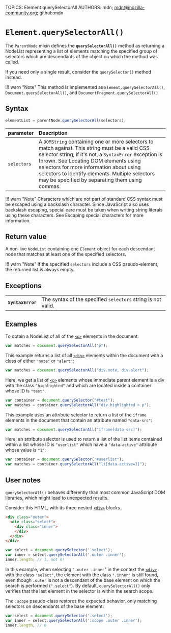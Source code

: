 TOPICS: Element.querySelectorAll
AUTHORS: mdn; mdn@mozilla-community.org; github:mdn

# `Element.querySelectorAll()`

The `ParentNode` mixin defines the **`querySelectorAll()`** method as returning a NodeList
representing a list of elements matching the specified group of selectors which are descendants
of the object on which the method was called.

If you need only a single result, consider the `querySelector()` method instead.

!!! warn "Note"
    This method is implemented as `Element.querySelectorAll()`, `Document.querySelectorAll()`, and `DocumentFragment.querySelectorAll()`

## Syntax

```javascript
elementList = parentNode.querySelectorAll(selectors);
```

| parameter | Description |
| :-- | :-- |
| `selectors` | A `DOMString` containing one or more selectors to match against. This string must be a valid CSS selector string; if it's not, a `SyntaxError` exception is thrown. See Locating DOM elements using selectors for more information about using selectors to identify elements. Multiple selectors may be specified by separating them using commas.

!!! warn "Note"
    Characters which are not part of standard CSS syntax must be escaped using a backslash character.
    Since JavaScript also uses backslash escaping, special care must be taken when writing string
    literals using these characters. See Escaping special characters for more information.

## Return value

A non-live `NodeList` containing one `Element` object for each descendant node that matches at
least one of the specified selectors.

!!! warn "Note"
    If the specified `selectors` include a CSS pseudo-element, the returned list is always empty.

## Exceptions

|  |  |
| :-- | :-- |
| **`SyntaxError`** | The syntax of the specified `selectors` string is not valid.

## Examples

To obtain a NodeList of all of the [`<p>`](/en/webfrontend/<p>) elements in the document:

```javascript
var matches = document.querySelectorAll("p");
```

This example returns a list of all [`<div>`](/en/webfrontend/<div>) elements within the document
with a class of either `"note"` or `"alert"`:

```javascript
var matches = document.querySelectorAll("div.note, div.alert");
```

Here, we get a list of [`<p>`](/en/webfrontend/<p>) elements whose immediate parent element is a
div with the class `"highlighted"` and which are located inside a container whose ID is `"test"`.

```javascript
var container = document.querySelector("#test");
var matches = container.querySelectorAll("div.highlighted > p");
```

This example uses an attribute selector to return a list of the `iframe` elements in the document
that contain an attribute named `"data-src"`:

```javascript
var matches = document.querySelectorAll("iframe[data-src]");
```

Here, an attribute selector is used to return a list of the list items contained within a list
whose ID is `"userlist"` which have a `"data-active"` attribute whose value is `"1"`:

```javascript
var container = document.querySelector("#userlist");
var matches = container.querySelectorAll("li[data-active=1]");
```

## User notes

`querySelectorAll()` behaves differently than most common JavaScript DOM libraries, which might lead
to unexpected results.

Consider this HTML, with its three nested [`<div>`](/en/webfrontend/<div>) blocks.

```html
<div class="outer">
  <div class="select">
    <div class="inner">
    </div>
  </div>
</div>
```

```javascript
var select = document.querySelector('.select');
var inner = select.querySelectorAll('.outer .inner');
inner.length; // 1, not 0!
```

In this example, when selecting `".outer .inner`" in the context the [`<div>`](/en/webfrontend/<div>)
with the class `"select"`, the element with the class `".inner"` is still found, even though `.outer`
is not a descendant of the base element on which the search is performed (`".select"`). By default,
`querySelectorAll()` only verifies that the last element in the selector is within the search scope.

The `:scope` pseudo-class restores the expected behavior, only matching selectors on descendants of
the base element:

```javascript
var select = document.querySelector('.select');
var inner = select.querySelectorAll(':scope .outer .inner');
inner.length; // 0
```
